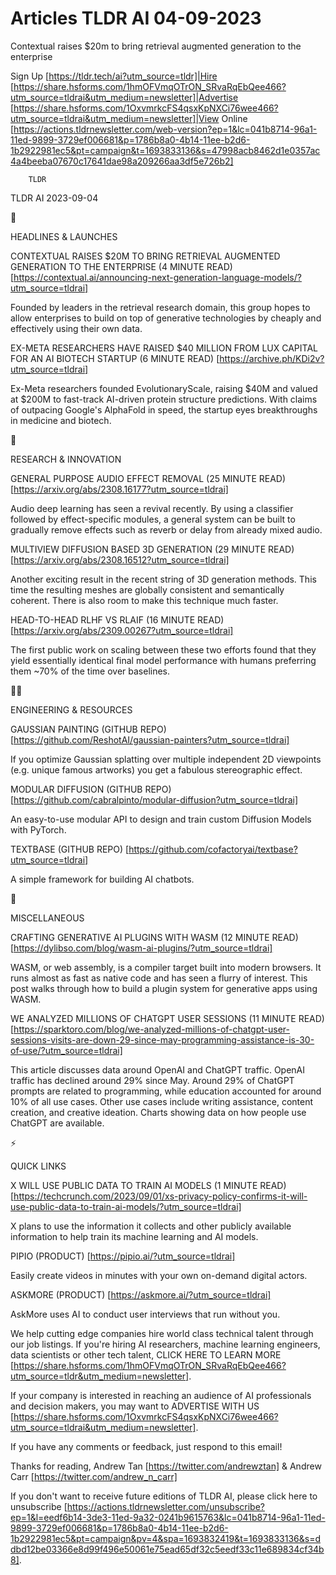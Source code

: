 # Articles TLDR AI 04-09-2023

Contextual raises $20m to bring retrieval augmented generation to the
enterprise  

Sign Up [https://tldr.tech/ai?utm_source=tldr]|Hire
[https://share.hsforms.com/1hmOFVmqOTrON_SRvaRqEbQee466?utm_source=tldrai&utm_medium=newsletter]|Advertise
[https://share.hsforms.com/1OxvmrkcFS4qsxKpNXCi76wee466?utm_source=tldrai&utm_medium=newsletter]|View
Online
[https://actions.tldrnewsletter.com/web-version?ep=1&lc=041b8714-96a1-11ed-9899-3729ef006681&p=1786b8a0-4b14-11ee-b2d6-1b2922981ec5&pt=campaign&t=1693833136&s=47998acb8462d1e0357ac4a4beeba07670c17641dae98a209266aa3df5e726b2]


		TLDR 

TLDR AI 2023-09-04

🚀 

HEADLINES & LAUNCHES

CONTEXTUAL RAISES $20M TO BRING RETRIEVAL AUGMENTED GENERATION TO THE
ENTERPRISE (4 MINUTE READ)
[https://contextual.ai/announcing-next-generation-language-models/?utm_source=tldrai]

Founded by leaders in the retrieval research domain, this group hopes
to allow enterprises to build on top of generative technologies by
cheaply and effectively using their own data. 

EX-META RESEARCHERS HAVE RAISED $40 MILLION FROM LUX CAPITAL FOR AN AI
BIOTECH STARTUP (6 MINUTE READ)
[https://archive.ph/KDi2v?utm_source=tldrai]

Ex-Meta researchers founded EvolutionaryScale, raising $40M and valued
at $200M to fast-track AI-driven protein structure predictions. With
claims of outpacing Google's AlphaFold in speed, the startup eyes
breakthroughs in medicine and biotech. 

🧠 

RESEARCH & INNOVATION

GENERAL PURPOSE AUDIO EFFECT REMOVAL (25 MINUTE READ)
[https://arxiv.org/abs/2308.16177?utm_source=tldrai]

Audio deep learning has seen a revival recently. By using a classifier
followed by effect-specific modules, a general system can be built to
gradually remove effects such as reverb or delay from already mixed
audio. 

MULTIVIEW DIFFUSION BASED 3D GENERATION (29 MINUTE READ)
[https://arxiv.org/abs/2308.16512?utm_source=tldrai]

Another exciting result in the recent string of 3D generation methods.
This time the resulting meshes are globally consistent and
semantically coherent. There is also room to make this technique much
faster. 

HEAD-TO-HEAD RLHF VS RLAIF (16 MINUTE READ)
[https://arxiv.org/abs/2309.00267?utm_source=tldrai]

The first public work on scaling between these two efforts found that
they yield essentially identical final model performance with humans
preferring them ~70% of the time over baselines. 

🧑‍💻 

ENGINEERING & RESOURCES

GAUSSIAN PAINTING (GITHUB REPO)
[https://github.com/ReshotAI/gaussian-painters?utm_source=tldrai]

If you optimize Gaussian splatting over multiple independent 2D
viewpoints (e.g. unique famous artworks) you get a fabulous
stereographic effect. 

MODULAR DIFFUSION (GITHUB REPO)
[https://github.com/cabralpinto/modular-diffusion?utm_source=tldrai]

An easy-to-use modular API to design and train custom Diffusion Models
with PyTorch. 

TEXTBASE (GITHUB REPO)
[https://github.com/cofactoryai/textbase?utm_source=tldrai]

A simple framework for building AI chatbots. 

🎁 

MISCELLANEOUS

CRAFTING GENERATIVE AI PLUGINS WITH WASM (12 MINUTE READ)
[https://dylibso.com/blog/wasm-ai-plugins/?utm_source=tldrai]

WASM, or web assembly, is a compiler target built into modern
browsers. It runs almost as fast as native code and has seen a flurry
of interest. This post walks through how to build a plugin system for
generative apps using WASM. 

WE ANALYZED MILLIONS OF CHATGPT USER SESSIONS (11 MINUTE READ)
[https://sparktoro.com/blog/we-analyzed-millions-of-chatgpt-user-sessions-visits-are-down-29-since-may-programming-assistance-is-30-of-use/?utm_source=tldrai]

This article discusses data around OpenAI and ChatGPT traffic. OpenAI
traffic has declined around 29% since May. Around 29% of ChatGPT
prompts are related to programming, while education accounted for
around 10% of all use cases. Other use cases include writing
assistance, content creation, and creative ideation. Charts showing
data on how people use ChatGPT are available. 

⚡ 

QUICK LINKS

X WILL USE PUBLIC DATA TO TRAIN AI MODELS (1 MINUTE READ)
[https://techcrunch.com/2023/09/01/xs-privacy-policy-confirms-it-will-use-public-data-to-train-ai-models/?utm_source=tldrai]

X plans to use the information it collects and other publicly
available information to help train its machine learning and AI
models. 

PIPIO (PRODUCT) [https://pipio.ai/?utm_source=tldrai]

Easily create videos in minutes with your own on-demand digital
actors. 

ASKMORE (PRODUCT) [https://askmore.ai/?utm_source=tldrai]

AskMore uses AI to conduct user interviews that run without you. 

 We help cutting edge companies hire world class technical talent
through our job listings. If you're hiring AI researchers, machine
learning engineers, data scientists or other tech talent, CLICK HERE
TO LEARN MORE
[https://share.hsforms.com/1hmOFVmqOTrON_SRvaRqEbQee466?utm_source=tldr&utm_medium=newsletter].


If your company is interested in reaching an audience of AI
professionals and decision makers, you may want to ADVERTISE WITH US
[https://share.hsforms.com/1OxvmrkcFS4qsxKpNXCi76wee466?utm_source=tldrai&utm_medium=newsletter].


If you have any comments or feedback, just respond to this email! 

Thanks for reading, 
Andrew Tan [https://twitter.com/andrewztan] & Andrew Carr
[https://twitter.com/andrew_n_carr] 

If you don't want to receive future editions of TLDR AI, please click
here to unsubscribe
[https://actions.tldrnewsletter.com/unsubscribe?ep=1&l=eedf6b14-3de3-11ed-9a32-0241b9615763&lc=041b8714-96a1-11ed-9899-3729ef006681&p=1786b8a0-4b14-11ee-b2d6-1b2922981ec5&pt=campaign&pv=4&spa=1693832419&t=1693833136&s=ddbd12be03366e8d99f496e50061e75ead65df32c5eedf33c11e689834cf34b8].